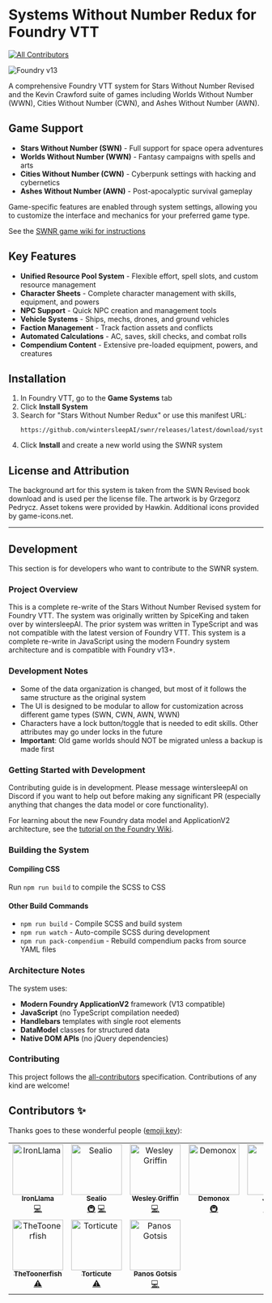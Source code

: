 # Systems Without Number Redux for Foundry VTT
<!-- ALL-CONTRIBUTORS-BADGE:START - Do not remove or modify this section -->
[![All Contributors](https://img.shields.io/badge/all_contributors-10-orange.svg?style=flat-square)](#contributors-)
<!-- ALL-CONTRIBUTORS-BADGE:END -->

![Foundry v13](https://img.shields.io/badge/foundry-v13-green)

A comprehensive Foundry VTT system for Stars Without Number Revised and the Kevin Crawford suite of games including Worlds Without Number (WWN), Cities Without Number (CWN), and Ashes Without Number (AWN).

## Game Support

- **Stars Without Number (SWN)** - Full support for space opera adventures
- **Worlds Without Number (WWN)** - Fantasy campaigns with spells and arts
- **Cities Without Number (CWN)** - Cyberpunk settings with hacking and cybernetics
- **Ashes Without Number (AWN)** - Post-apocalyptic survival gameplay

Game-specific features are enabled through system settings, allowing you to customize the interface and mechanics for your preferred game type.

See the [SWNR game wiki for instructions](https://github.com/wintersleepAI/swnr/wiki)

## Key Features

- **Unified Resource Pool System** - Flexible effort, spell slots, and custom resource management
- **Character Sheets** - Complete character management with skills, equipment, and powers
- **NPC Support** - Quick NPC creation and management tools  
- **Vehicle Systems** - Ships, mechs, drones, and ground vehicles
- **Faction Management** - Track faction assets and conflicts
- **Automated Calculations** - AC, saves, skill checks, and combat rolls
- **Compendium Content** - Extensive pre-loaded equipment, powers, and creatures

## Installation

1. In Foundry VTT, go to the **Game Systems** tab
2. Click **Install System** 
3. Search for "Stars Without Number Redux" or use this manifest URL:
   ```
   https://github.com/wintersleepAI/swnr/releases/latest/download/system.json
   ```
4. Click **Install** and create a new world using the SWNR system


## License and Attribution

The background art for this system is taken from the SWN Revised book download and is used per the license file. The artwork is by Grzegorz Pedrycz. Asset tokens were provided by Hawkin. Additional icons provided by game-icons.net.

---

## Development

This section is for developers who want to contribute to the SWNR system.

### Project Overview

This is a complete re-write of the Stars Without Number Revised system for Foundry VTT. The system was originally written by SpiceKing and taken over by wintersleepAI. The prior system was written in TypeScript and was not compatible with the latest version of Foundry VTT. This system is a complete re-write in JavaScript using the modern Foundry system architecture and is compatible with Foundry v13+.

### Development Notes

- Some of the data organization is changed, but most of it follows the same structure as the original system
- The UI is designed to be modular to allow for customization across different game types (SWN, CWN, AWN, WWN)
- Characters have a lock button/toggle that is needed to edit skills. Other attributes may go under locks in the future
- **Important**: Old game worlds should NOT be migrated unless a backup is made first

### Getting Started with Development

Contributing guide is in development. Please message wintersleepAI on Discord if you want to help out before making any significant PR (especially anything that changes the data model or core functionality).

For learning about the new Foundry data model and ApplicationV2 architecture, see the [tutorial on the Foundry Wiki](https://foundryvtt.wiki/en/development/guides/SD-tutorial).

### Building the System

#### Compiling CSS
Run `npm run build` to compile the SCSS to CSS

#### Other Build Commands
- `npm run build` - Compile SCSS and build system
- `npm run watch` - Auto-compile SCSS during development
- `npm run pack-compendium` - Rebuild compendium packs from source YAML files

### Architecture Notes

The system uses:
- **Modern Foundry ApplicationV2** framework (V13 compatible)
- **JavaScript** (no TypeScript compilation needed)
- **Handlebars** templates with single root elements
- **DataModel** classes for structured data
- **Native DOM APIs** (no jQuery dependencies)

### Contributing

This project follows the [all-contributors](https://github.com/all-contributors/all-contributors) specification. Contributions of any kind are welcome!

## Contributors ✨

Thanks goes to these wonderful people ([emoji key](https://allcontributors.org/docs/en/emoji-key)):

<!-- ALL-CONTRIBUTORS-LIST:START - Do not remove or modify this section -->
<!-- prettier-ignore-start -->
<!-- markdownlint-disable -->
<table>
  <tbody>
    <tr>
      <td align="center" valign="top" width="14.28%"><a href="https://github.com/CyborgYeti"><img src="https://avatars.githubusercontent.com/u/4867637?v=4?s=100" width="100px;" alt="IronLlama"/><br /><sub><b>IronLlama</b></sub></a><br /><a href="https://github.com/wintersleepAI/swnr/commits?author=CyborgYeti" title="Code">💻</a></td>
      <td align="center" valign="top" width="14.28%"><a href="https://github.com/Sealio956"><img src="https://avatars.githubusercontent.com/u/44585912?v=4?s=100" width="100px;" alt="Sealio"/><br /><sub><b>Sealio</b></sub></a><br /><a href="#infra-Sealio956" title="Infrastructure (Hosting, Build-Tools, etc)">🚇</a> <a href="https://github.com/wintersleepAI/swnr/commits?author=Sealio956" title="Code">💻</a></td>
      <td align="center" valign="top" width="14.28%"><a href="https://github.com/wesleygriffin"><img src="https://avatars.githubusercontent.com/u/6266349?v=4?s=100" width="100px;" alt="Wesley Griffin"/><br /><sub><b>Wesley Griffin</b></sub></a><br /><a href="https://github.com/wintersleepAI/swnr/commits?author=wesleygriffin" title="Code">💻</a></td>
      <td align="center" valign="top" width="14.28%"><a href="https://github.com/Demonox"><img src="https://avatars.githubusercontent.com/u/189772363?v=4?s=100" width="100px;" alt="Demonox"/><br /><sub><b>Demonox</b></sub></a><br /><a href="#infra-Demonox" title="Infrastructure (Hosting, Build-Tools, etc)">🚇</a></td>
      <td align="center" valign="top" width="14.28%"><a href="https://github.com/binary-idiot"><img src="https://avatars.githubusercontent.com/u/13305186?v=4?s=100" width="100px;" alt="Jonah"/><br /><sub><b>Jonah</b></sub></a><br /><a href="#infra-binary-idiot" title="Infrastructure (Hosting, Build-Tools, etc)">🚇</a> <a href="https://github.com/wintersleepAI/swnr/commits?author=binary-idiot" title="Code">💻</a></td>
      <td align="center" valign="top" width="14.28%"><a href="https://github.com/wintersleepAI"><img src="https://avatars.githubusercontent.com/u/88955427?v=4?s=100" width="100px;" alt="wintersleepAI"/><br /><sub><b>wintersleepAI</b></sub></a><br /><a href="#infra-wintersleepAI" title="Infrastructure (Hosting, Build-Tools, etc)">🚇</a> <a href="https://github.com/wintersleepAI/swnr/commits?author=wintersleepAI" title="Tests">⚠️</a> <a href="https://github.com/wintersleepAI/swnr/commits?author=wintersleepAI" title="Code">💻</a></td>
      <td align="center" valign="top" width="14.28%"><a href="https://github.com/badgkat"><img src="https://avatars.githubusercontent.com/u/109937927?v=4?s=100" width="100px;" alt="badgkat"/><br /><sub><b>badgkat</b></sub></a><br /><a href="https://github.com/wintersleepAI/swnr/commits?author=badgkat" title="Tests">⚠️</a> <a href="https://github.com/wintersleepAI/swnr/commits?author=badgkat" title="Code">💻</a></td>
    </tr>
    <tr>
      <td align="center" valign="top" width="14.28%"><a href="https://github.com/TheToonerfish"><img src="https://avatars.githubusercontent.com/u/120363141?v=4?s=100" width="100px;" alt="TheToonerfish"/><br /><sub><b>TheToonerfish</b></sub></a><br /><a href="https://github.com/wintersleepAI/swnr/commits?author=TheToonerfish" title="Tests">⚠️</a></td>
      <td align="center" valign="top" width="14.28%"><a href="https://github.com/Torticute"><img src="https://avatars.githubusercontent.com/u/30007326?v=4?s=100" width="100px;" alt="Torticute"/><br /><sub><b>Torticute</b></sub></a><br /><a href="https://github.com/wintersleepAI/swnr/commits?author=Torticute" title="Tests">⚠️</a></td>
      <td align="center" valign="top" width="14.28%"><a href="https://github.com/pgotsis"><img src="https://avatars.githubusercontent.com/u/7128789?v=4?s=100" width="100px;" alt="Panos Gotsis"/><br /><sub><b>Panos Gotsis</b></sub></a><br /><a href="https://github.com/wintersleepAI/swnr/commits?author=pgotsis" title="Code">💻</a></td>
    </tr>
  </tbody>
</table>

<!-- markdownlint-restore -->
<!-- prettier-ignore-end -->

<!-- ALL-CONTRIBUTORS-LIST:END -->
